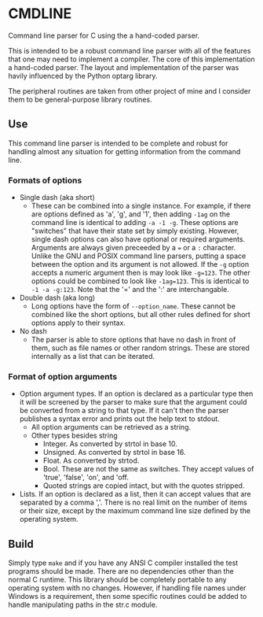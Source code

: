 # CMDLINE
Command line parser for C using the a hand-coded parser.

This is intended to be a robust command line parser with all of the features that one may need to implement a compiler. The core of this implementation a hand-coded parser. The layout and implementation of the parser was havily influenced by the Python optarg library. 

The peripheral routines are taken from other project of mine and I consider them to be general-purpose library routines. 

## Use
This command line parser is intended to be complete and robust for handling almost any situation for getting information from the command line. 

### Formats of options
* Single dash (aka short)
  * These can be combined into a single instance. For example, if there are options defined as 'a', 'g', and '1', then adding ``-1ag`` on the command line is identical to adding ``-a -1 -g``. These options are "switches" that have their state set by simply existing. However, single dash options can also have optional or required arguments. Arguments are always given preceeded by a ``=`` or a ``:`` character. Unlike the GNU and POSIX command line parsers, putting a space between the option and its argument is not allowed. If the ``-g`` option accepts a numeric argument then is may look like ``-g=123``. The other options could be combined to look like ``-1ag=123``. This is identical to ``-1 -a -g:123``. Note that the '=' and the ':' are interchangable. 
* Double dash (aka long)
  * Long options have the form of ``--option_name``. These cannot be combined like the short options, but all other rules defined for short options apply to their syntax. 
* No dash
  * The parser is able to store options that have no dash in front of them, such as file names or other random strings. These are stored internally as a list that can be iterated. 

### Format of option arguments
* Option argument types. If an option is declared as a particular type then it will be screened by the parser to make sure that the argument could be converted from a string to that type. If it can't then the parser publishes a syntax error and prints out the help text to stdout.
  * All option arguments can be retrieved as a string. 
  * Other types besides string
    * Integer. As converted by strtol in base 10.
    * Unsigned. As converted by strtol in base 16.
    * Float. As converted by strtod.
    * Bool. These are not the same as switches. They accept values of 'true', 'false', 'on', and 'off.
    * Quoted strings are copied intact, but with the quotes stripped.
* Lists. If an option is declared as a list, then it can accept values that are separated by a comma ','. There is no real limit on the number of items or their size, except by the maximum command line size defined by the operating system. 

## Build
Simply type ``make`` and if you have any ANSI C compiler installed the test programs should be made. There are no dependencies other than the normal C runtime. This library should be completely portable to any operating system with no changes. However, if handling file names under Windows is a requirement, then some specific routines could be added to handle manipulating paths in the str.c module.


